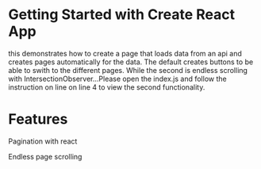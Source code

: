 # Getting Started with Create React App

this demonstrates how to create a page that loads data from an api and creates pages automatically for the data. The default creates buttons to be able to swith to the different pages. While the second is endless scrolling with IntersectionObserver...Please open the index.js and follow the instruction on line on line 4 to view the second functionality.


# Features

Pagination with react

Endless page scrolling